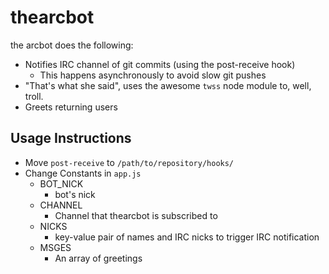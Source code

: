# thearcbot

the arcbot does the following:
- Notifies IRC channel of git commits (using the post-receive hook)
	- This happens asynchronously to avoid slow git pushes
- "That's what she said", uses the awesome `twss` node module to, well, troll.
- Greets returning users

## Usage Instructions
- Move `post-receive` to `/path/to/repository/hooks/`
- Change Constants in `app.js`
	- BOT_NICK
		- bot's nick
	- CHANNEL
		- Channel that thearcbot is subscribed to
	- NICKS
		- key-value pair of names and IRC nicks to trigger IRC notification
	- MSGES
		- An array of greetings